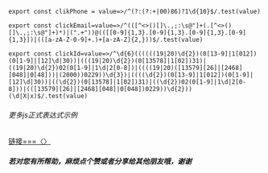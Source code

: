 ```
export const clikPhone = value=>/^(?:(?:+|00)86)?1\d{10}$/.test(value)
```

```
export const clickEmail=value=>/^(([^<>()[]\.,;:\s@"]+(.[^<>()[]\.,;:\s@"]+)*)|(".+"))@(([[0-9]{1,3}.[0-9]{1,3}.[0-9]{1,3}.[0-9]{1,3}])|(([a-zA-Z-0-9]+.)+[a-zA-Z]{2,}))$/.test(value)
```

```
export const clickId=value=>/^\d{6}((((((19|20)\d{2})(0[13-9]|1[012])(0[1-9]|[12]\d|30))|(((19|20)\d{2})(0[13578]|1[02])31)|((19|20)\d{2})02(0[1-9]|1\d|2[0-8])|((((19|20)([13579][26]|[2468][048]|0[48]))|(2000))0229))\d{3})|((((\d{2})(0[13-9]|1[012])(0[1-9]|[12]\d|30))|((\d{2})(0[13578]|1[02])31)|((\d{2})02(0[1-9]|1\d|2[0-8]))|(([13579][26]|[2468][048]|0[048])0229))\d{2}))(\d|X|x)$/.test(value)
```

###### 更多js正式表达式示例

[链接===〈〉](https://raw.githubusercontent.com/any86/any-rule/v0.3.7/packages/www/src/RULES.js)

##### 若对您有所帮助，麻烦点个赞或者分享给其他朋友哦，谢谢
